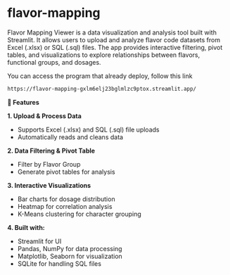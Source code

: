 # flavor-mapping

Flavor Mapping Viewer is a data visualization and analysis tool built with Streamlit. It allows users to upload and analyze flavor code datasets from Excel (.xlsx) or SQL (.sql) files. The app provides interactive filtering, pivot tables, and visualizations to explore relationships between flavors, functional groups, and dosages.

You can access the program that already deploy, follow this link

```bash
https://flavor-mapping-gxlm6elj23bglmlzc9ptox.streamlit.app/

```

**🚀 Features**

**1. Upload & Process Data**

 - Supports Excel (.xlsx) and SQL (.sql) file uploads
 - Automatically reads and cleans data
   
**2. Data Filtering & Pivot Table**

 - Filter by Flavor Group
 - Generate pivot tables for analysis

**3. Interactive Visualizations**

- Bar charts for dosage distribution
- Heatmap for correlation analysis
- K-Means clustering for character grouping

**4. Built with:**

- Streamlit for UI
- Pandas, NumPy for data processing
- Matplotlib, Seaborn for visualization
- SQLite for handling SQL files





